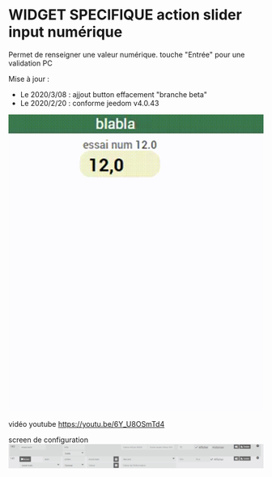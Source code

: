 # WIDGET SPECIFIQUE action slider input numérique

Permet de renseigner une valeur numérique.
touche "Entrée" pour une validation PC

Mise à jour :
- Le 2020/3/08 : ajjout button effacement "branche beta"
- Le 2020/2/20 : conforme jeedom v4.0.43

<img src="action_input_numb.gif"/>

vidéo youtube
https://youtu.be/6Y_U8OSmTd4


screen de configuration
<img src="curseur input numb.png"/>


